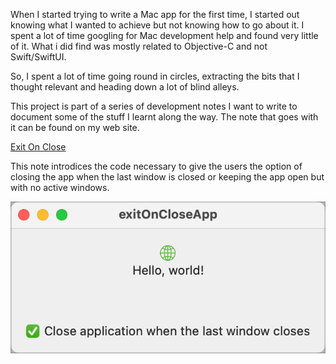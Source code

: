 When I started trying to write a Mac app for the first time, I started out knowing what I wanted to achieve but not knowing how to go about it. I spent a lot of time googling for Mac development help and found very little of it. What i did find was mostly related to Objective-C and not Swift/SwiftUI.

So, I spent a lot of time going round in circles, extracting the bits that I thought relevant and heading down a lot of blind alleys.

This project is part of a series of development notes I want to write to document some of the stuff I learnt along the way. The note that goes with it can be found on my web site.

 [Exit On Close](http://www.sabarnett.co.uk/blogPage.php?id=exitOnClose)

This note introdices the code necessary to give the users the option of closing the app when the last window is closed or keeping the app open but with no active windows.

![Exit On Close](exitOnClose.png)
